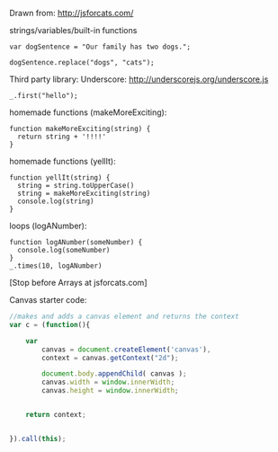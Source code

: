 
Drawn from: http://jsforcats.com/



strings/variables/built-in functions

```javascript:
var dogSentence = "Our family has two dogs.";
```

```javascript:
dogSentence.replace("dogs", "cats");
```

Third party library:
Underscore: http://underscorejs.org/underscore.js

```javascript:
_.first("hello");
```

homemade functions (makeMoreExciting):
```javascript:
function makeMoreExciting(string) {
  return string + '!!!!'
}
```

homemade functions (yellIt):
```javascript:
function yellIt(string) {
  string = string.toUpperCase()
  string = makeMoreExciting(string)
  console.log(string)
}
```


loops (logANumber):
```javascript:
function logANumber(someNumber) {
  console.log(someNumber)
}
_.times(10, logANumber)
```

[Stop before Arrays at jsforcats.com]


Canvas starter code:
```javascript
//makes and adds a canvas element and returns the context
var c = (function(){

	var 
		canvas = document.createElement('canvas'),
	    context = canvas.getContext("2d");

	    document.body.appendChild( canvas );
	    canvas.width = window.innerWidth;
	    canvas.height = window.innerWidth;


	return context;


}).call(this);
```



